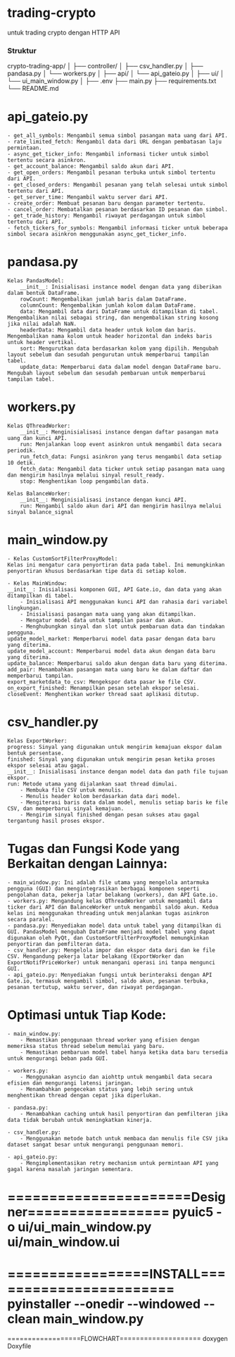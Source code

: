 # trading-crypto
 untuk trading crypto dengan HTTP API

### Struktur
crypto-trading-app/
│
├── controller/
│   ├── csv_handler.py
│   ├── pandasa.py
│   └── workers.py
│
├── api/
│   └── api_gateio.py
│
├── ui/
│   └── ui_main_window.py
│
├── .env
├── main.py
├── requirements.txt
└── README.md

# api_gateio.py
    - get_all_symbols: Mengambil semua simbol pasangan mata uang dari API.
    - rate_limited_fetch: Mengambil data dari URL dengan pembatasan laju permintaan.
    - async_get_ticker_info: Mengambil informasi ticker untuk simbol tertentu secara asinkron.
    - get_account_balance: Mengambil saldo akun dari API.
    - get_open_orders: Mengambil pesanan terbuka untuk simbol tertentu dari API.
    - get_closed_orders: Mengambil pesanan yang telah selesai untuk simbol tertentu dari API.
    - get_server_time: Mengambil waktu server dari API.
    - create_order: Membuat pesanan baru dengan parameter tertentu.
    - cancel_order: Membatalkan pesanan berdasarkan ID pesanan dan simbol.
    - get_trade_history: Mengambil riwayat perdagangan untuk simbol tertentu dari API.
    - fetch_tickers_for_symbols: Mengambil informasi ticker untuk beberapa simbol secara asinkron menggunakan async_get_ticker_info.

# pandasa.py
    Kelas PandasModel:
        __init__: Inisialisasi instance model dengan data yang diberikan dalam bentuk DataFrame.
        rowCount: Mengembalikan jumlah baris dalam DataFrame.
        columnCount: Mengembalikan jumlah kolom dalam DataFrame.
        data: Mengambil data dari DataFrame untuk ditampilkan di tabel. Mengembalikan nilai sebagai string, dan mengembalikan string kosong jika nilai adalah NaN.
        headerData: Mengambil data header untuk kolom dan baris. Mengembalikan nama kolom untuk header horizontal dan indeks baris untuk header vertikal.
        sort: Mengurutkan data berdasarkan kolom yang dipilih. Mengubah layout sebelum dan sesudah pengurutan untuk memperbarui tampilan tabel.
        update_data: Memperbarui data dalam model dengan DataFrame baru. Mengubah layout sebelum dan sesudah pembaruan untuk memperbarui tampilan tabel.

# workers.py
    Kelas QThreadWorker:
        __init__: Menginisialisasi instance dengan daftar pasangan mata uang dan kunci API.
        run: Menjalankan loop event asinkron untuk mengambil data secara periodik.
        run_fetch_data: Fungsi asinkron yang terus mengambil data setiap 10 detik.
        fetch_data: Mengambil data ticker untuk setiap pasangan mata uang dan mengirim hasilnya melalui sinyal result_ready.
        stop: Menghentikan loop pengambilan data.

    Kelas BalanceWorker:
        __init__: Menginisialisasi instance dengan kunci API.
        run: Mengambil saldo akun dari API dan mengirim hasilnya melalui sinyal balance_signal

# main_window.py
    - Kelas CustomSortFilterProxyModel:
    Kelas ini mengatur cara penyortiran data pada tabel. Ini memungkinkan penyortiran khusus berdasarkan tipe data di setiap kolom.

    - Kelas MainWindow:
    __init__: Inisialisasi komponen GUI, API Gate.io, dan data yang akan ditampilkan di tabel.
        - Inisialisasi API menggunakan kunci API dan rahasia dari variabel lingkungan.
        - Inisialisasi pasangan mata uang yang akan ditampilkan.
        - Mengatur model data untuk tampilan pasar dan akun.
        - Menghubungkan sinyal dan slot untuk pembaruan data dan tindakan pengguna.
    update_model_market: Memperbarui model data pasar dengan data baru yang diterima.
    update_model_account: Memperbarui model data akun dengan data baru yang diterima.
    update_balance: Memperbarui saldo akun dengan data baru yang diterima.
    add_pair: Menambahkan pasangan mata uang baru ke dalam daftar dan memperbarui tampilan.
    export_marketdata_to_csv: Mengekspor data pasar ke file CSV.
    on_export_finished: Menampilkan pesan setelah ekspor selesai.
    closeEvent: Menghentikan worker thread saat aplikasi ditutup.

# csv_handler.py
    Kelas ExportWorker:
    progress: Sinyal yang digunakan untuk mengirim kemajuan ekspor dalam bentuk persentase.
    finished: Sinyal yang digunakan untuk mengirim pesan ketika proses ekspor selesai atau gagal.
    __init__: Inisialisasi instance dengan model data dan path file tujuan ekspor.
    run: Metode utama yang dijalankan saat thread dimulai.
        - Membuka file CSV untuk menulis.
        - Menulis header kolom berdasarkan data dari model.
        - Mengiterasi baris data dalam model, menulis setiap baris ke file CSV, dan memperbarui sinyal kemajuan.
        - Mengirim sinyal finished dengan pesan sukses atau gagal tergantung hasil proses ekspor.

# Tugas dan Fungsi Kode yang Berkaitan dengan Lainnya:
    - main_window.py: Ini adalah file utama yang mengelola antarmuka pengguna (GUI) dan mengintegrasikan berbagai komponen seperti pengolahan data, pekerja latar belakang (workers), dan API Gate.io.
    - workers.py: Mengandung kelas QThreadWorker untuk mengambil data ticker dari API dan BalanceWorker untuk mengambil saldo akun. Kedua kelas ini menggunakan threading untuk menjalankan tugas asinkron secara paralel.
    - pandasa.py: Menyediakan model data untuk tabel yang ditampilkan di GUI. PandasModel mengubah DataFrame menjadi model tabel yang dapat digunakan oleh PyQt, dan CustomSortFilterProxyModel memungkinkan penyortiran dan pemfilteran data.
    - csv_handler.py: Mengelola impor dan ekspor data dari dan ke file CSV. Mengandung pekerja latar belakang (ExportWorker dan ExportNotifPriceWorker) untuk menangani operasi ini tanpa mengunci GUI.
    - api_gateio.py: Menyediakan fungsi untuk berinteraksi dengan API Gate.io, termasuk mengambil simbol, saldo akun, pesanan terbuka, pesanan tertutup, waktu server, dan riwayat perdagangan.

# Optimasi untuk Tiap Kode:
    - main_window.py:
        - Memastikan penggunaan thread worker yang efisien dengan memeriksa status thread sebelum memulai yang baru.
        - Memastikan pembaruan model tabel hanya ketika data baru tersedia untuk mengurangi beban pada GUI.

    - workers.py:
        - Menggunakan asyncio dan aiohttp untuk mengambil data secara efisien dan mengurangi latensi jaringan.
        - Menambahkan pengecekan status yang lebih sering untuk menghentikan thread dengan cepat jika diperlukan.

    - pandasa.py:
        - Menambahkan caching untuk hasil penyortiran dan pemfilteran jika data tidak berubah untuk meningkatkan kinerja.

    - csv_handler.py:
        - Menggunakan metode batch untuk membaca dan menulis file CSV jika dataset sangat besar untuk mengurangi penggunaan memori.

    - api_gateio.py:
        - Mengimplementasikan retry mechanism untuk permintaan API yang gagal karena masalah jaringan sementara.

======================Designer=================
pyuic5 -o ui/ui_main_window.py ui/main_window.ui
===============================================
=================INSTALL=======================
pyinstaller --onedir --windowed --clean main_window.py
===============================================
==================FLOWCHART====================
doxygen Doxyfile
